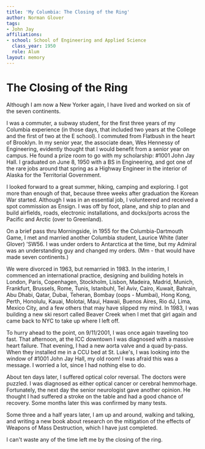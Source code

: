 ```yaml
---
title: 'My Columbia: The Closing of the Ring'
author: Norman Glover
tags:
- John Jay
affiliations:
- school: School of Engineering and Applied Science
  class_year: 1950
  role: Alum
layout: memory
---
```


# The Closing of the Ring

Although I am now a New Yorker again, I have lived and worked on six of the seven continents.

I was a commuter, a subway student, for the first three years of my Columbia experience (in those days, that included two years at the College and the first of two at the E school). I commuted from Flatbush in the heart of Brooklyn. In my senior year, the associate dean, Wes Hennessy of Engineering, evidently thought that I would benefit from a senior year on campus. He found a prize room to go with my scholarship: #1001 John Jay Hall. I graduated on June 8, 1950 with a BS in Engineering, and got one of the rare jobs around that spring as a Highway Engineer in the interior of Alaska for the Territorial Government.

I looked forward to a great summer, hiking, camping and exploring. I got more than enough of that, because three weeks after graduation the Korean War started. Although I was in an essential job, I volunteered and received a spot commission as Ensign. I was off by foot, plane, and ship to plan and build airfields, roads, electronic installations, and docks/ports across the Pacific and Arctic (over to Greenland).

On a brief pass thru Morningside, in 1955 for the Columbia-Dartmouth Game, I met and married another Columbia student, Laurice White (later Glover) 'SW56. I was under orders to Antarctica at the time, but my Admiral was an understanding guy and changed my orders. (Mm - that would have made seven continents.)

We were divorced in 1963, but remarried in 1983. In the interim, I commenced an international practice, designing and building hotels in London, Paris, Copenhagen, Stockholm, Lisbon, Madeira, Madrid, Munich, Frankfurt, Brussels, Rome, Tunis, Istanbuhl, Tel Aviv, Cairo, Kuwait, Bahrain, Abu Dhabi, Qatar, Dubai, Teheran, Bombay (oops - Mumbai), Hong Kong, Perth, Honolulu, Kauai, Molotai, Maui, Hawaii, Buenos Aires, Rio dJ, Lima, Mexico City, and a few others that may have slipped my mind. In 1983, I was building a new ski resort called Beaver Creek  when I met that girl again and came back to NYC to take up where I left off.

To hurry ahead to the point, on 9/11/2001, I was once again traveling too fast. That afternoon, at the ICC downtown I was diagnosed with a massive heart failure. That evening, I had a new aorta valve and a quad by-pass. When they installed me in a CCU bed at St. Luke's, I was looking into the window of  #1001 John Jay Hall, my old room! I was afraid this was a message. I worried a lot, since I had nothing else to do.

About ten days later, I suffered optical color reversal. The doctors were puzzled. I was diagnosed as either optical cancer or cerebral hemmorhage. Fortunately, the next day the senior neurologist gave another opinion. He thought I had suffered a stroke on the table and had a good chance of recovery. Some months later this was confirmed by many tests.

Some three and a half years later, I am up and around, walking and talking, and writing a new book about research on the mitigation of the effects of Weapons of Mass Destruction, which I have just completed.

I can't waste any of the time left me by the closing of the ring.
